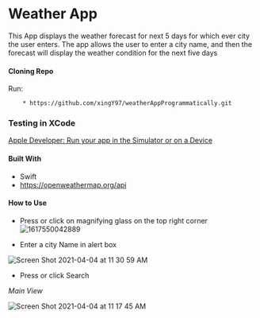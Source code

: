 # **Weather App**

This App displays the weather forecast for next 5 days for which ever city the user enters. The app allows the user to enter a city name, and then the forecast will display the weather condition for the next five days


<h4>Cloning Repo</h4>
Run:

```xcode
    * https://github.com/xingY97/weatherAppProgrammatically.git
```
<h3>Testing in XCode</h3>

[Apple Developer: Run your app in the Simulator or on a Device](https://developer.apple.com/documentation/xcode/running_your_app_in_the_simulator_or_on_a_device)

<h4>Built With</h4>

* Swift
* https://openweathermap.org/api

<h4>How to Use</h4>

* Press or click on magnifying glass on the top right corner 
![1617550042889](https://user-images.githubusercontent.com/45300300/113513750-27e62200-9539-11eb-86b7-fa67a5b4aceb.jpg)


* Enter a city Name in alert box

![Screen Shot 2021-04-04 at 11 30 59 AM](https://user-images.githubusercontent.com/45300300/113513787-451af080-9539-11eb-88f8-1ca2cbdb5c5a.png)

* Press or click Search




*Main View*

![Screen Shot 2021-04-04 at 11 17 45 AM](https://user-images.githubusercontent.com/45300300/113513370-6975cd80-9537-11eb-93cc-fa9dfa9008f2.png)
